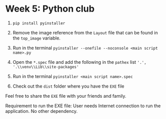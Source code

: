 # Week 5: Python club

1. `pip install pyinstaller`

2. Remove the image reference from the `Layout` file that can be
found in the `top_image` variable.

3. Run in the terminal
`pyinstaller --onefile --noconsole <main script name>.py`

4. Open the `*.spec` file and add the following in the `pathex` list
`'.', '.\\venv\\Lib\\site-packages'`

5. Run in the terminal
`pyinstaller <main script name>.spec`

6. Check out the `dist` folder where you have the `EXE` file

Feel free to share the `EXE` file with your friends and family.

Requirement to run the EXE file:
User needs Internet connection to run the application. No other dependency.